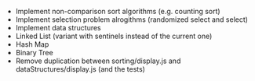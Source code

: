 - Implement non-comparison sort algorithms (e.g. counting sort)
- Implement selection problem alrogithms (randomized select and select)
- Implement data structures
 - Linked List (variant with sentinels instead of the current one)
 - Hash Map
 - Binary Tree
- Remove duplication between sorting/display.js and
  dataStructures/display.js (and the tests)
